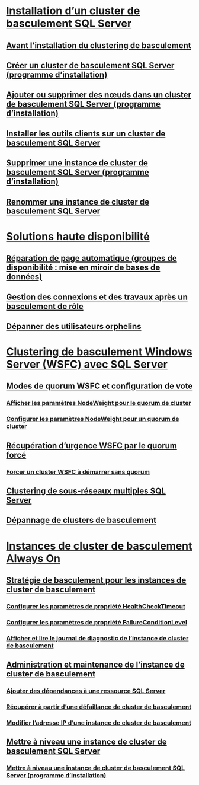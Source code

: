 # [Installation d’un cluster de basculement SQL Server](install/sql-server-failover-cluster-installation.md)  
## [Avant l’installation du clustering de basculement](install/before-installing-failover-clustering.md)  
## [Créer un cluster de basculement SQL Server (programme d’installation)](install/create-a-new-sql-server-failover-cluster-setup.md)  
## [Ajouter ou supprimer des nœuds dans un cluster de basculement SQL Server (programme d’installation)](install/add-or-remove-nodes-in-a-sql-server-failover-cluster-setup.md)  
## [Installer les outils clients sur un cluster de basculement SQL Server](install/install-client-tools-on-a-sql-server-failover-cluster.md)  
## [Supprimer une instance de cluster de basculement SQL Server (programme d’installation)](install/remove-a-sql-server-failover-cluster-instance-setup.md)  
## [Renommer une instance de cluster de basculement SQL Server](install/rename-a-sql-server-failover-cluster-instance.md)  

# [Solutions haute disponibilité](high-availability-solutions-sql-server.md)  
## [Réparation de page automatique (groupes de disponibilité : mise en miroir de bases de données)](automatic-page-repair-availability-groups-database-mirroring.md)  
## [Gestion des connexions et des travaux après un basculement de rôle](management-of-logins-and-jobs-after-role-switching-sql-server.md)  
## [Dépanner des utilisateurs orphelins](troubleshoot-orphaned-users-sql-server.md)  

# [Clustering de basculement Windows Server (WSFC) avec SQL Server](windows/windows-server-failover-clustering-wsfc-with-sql-server.md)  
## [Modes de quorum WSFC et configuration de vote](windows/wsfc-quorum-modes-and-voting-configuration-sql-server.md)  
### [Afficher les paramètres NodeWeight pour le quorum de cluster](windows/view-cluster-quorum-nodeweight-settings.md)  
### [Configurer les paramètres NodeWeight pour un quorum de cluster](windows/configure-cluster-quorum-nodeweight-settings.md)  
## [Récupération d’urgence WSFC par le quorum forcé](windows/wsfc-disaster-recovery-through-forced-quorum-sql-server.md)  
### [Forcer un cluster WSFC à démarrer sans quorum](windows/force-a-wsfc-cluster-to-start-without-a-quorum.md)  
## [Clustering de sous-réseaux multiples SQL Server](windows/sql-server-multi-subnet-clustering-sql-server.md)  
## [Dépannage de clusters de basculement](windows/failover-cluster-troubleshooting.md)  

# [Instances de cluster de basculement Always On](windows/always-on-failover-cluster-instances-sql-server.md)  
## [Stratégie de basculement pour les instances de cluster de basculement](windows/failover-policy-for-failover-cluster-instances.md)  
### [Configurer les paramètres de propriété HealthCheckTimeout](windows/configure-healthchecktimeout-property-settings.md)  
### [Configurer les paramètres de propriété FailureConditionLevel](windows/configure-failureconditionlevel-property-settings.md)  
### [Afficher et lire le journal de diagnostic de l’instance de cluster de basculement](windows/view-and-read-failover-cluster-instance-diagnostics-log.md)  
## [Administration et maintenance de l’instance de cluster de basculement](windows/failover-cluster-instance-administration-and-maintenance.md)  
### [Ajouter des dépendances à une ressource SQL Server](windows/add-dependencies-to-a-sql-server-resource.md)  
### [Récupérer à partir d’une défaillance de cluster de basculement](windows/recover-from-failover-cluster-instance-failure.md)  
### [Modifier l’adresse IP d’une instance de cluster de basculement](windows/change-the-ip-address-of-a-failover-cluster-instance.md)  
## [Mettre à niveau une instance de cluster de basculement SQL Server](windows/upgrade-a-sql-server-failover-cluster-instance.md)  
### [Mettre à niveau une instance de cluster de basculement SQL Server (programme d’installation)](windows/upgrade-a-sql-server-failover-cluster-instance-setup.md)  
